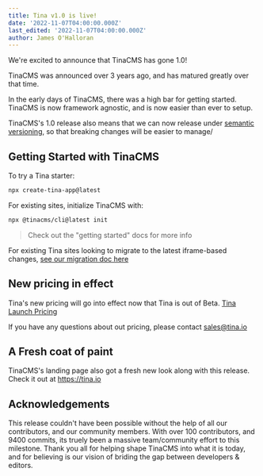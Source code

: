 ```yaml
---
title: Tina v1.0 is live!
date: '2022-11-07T04:00:00.000Z'
last_edited: '2022-11-07T04:00:00.000Z'
author: James O'Halloran
---
```


We're excited to announce that TinaCMS has gone 1.0!

TinaCMS was announced over 3 years ago, and has matured greatly over that time.

In the early days of TinaCMS, there was a high bar for getting started. TinaCMS is now framework agnostic, and is now easier than ever to setup.

TinaCMS's 1.0 release also means that we can now release under [semantic versioning](https://semver.org/), so that breaking changes will be easier to manage/

## Getting Started with TinaCMS

To try a Tina starter:

```bash
npx create-tina-app@latest
```

For existing sites, initialize TinaCMS with:

```bash
npx @tinacms/cli@latest init
```

> Check out the "getting started" docs for more info

For existing Tina sites looking to migrate to the latest iframe-based changes, [see our migration doc here](https://tina.io/blog/upgrading-to-iframe/)

## New pricing in effect

Tina's new pricing will go into effect now that Tina is out of Beta.
[Tina Launch Pricing](https://res.cloudinary.com/forestry-demo/image/upload/v1667564867/tina-io/blog/TinaCMS_pricing_1.png)

If you have any questions about out pricing, please contact sales@tina.io

## A Fresh coat of paint

TinaCMS's landing page also got a fresh new look along with this release. Check it out at https://tina.io

## Acknowledgements

This release couldn't have been possible without the help of all our contributors, and our community members. With over 100 contributors, and 9400 commits, its truely been a massive team/community effort to this milestone. Thank you all for helping shape TinaCMS into what it is today, and for believing is our vision of briding the gap between developers & editors.
